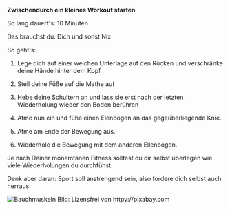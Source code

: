 **Zwischendurch ein kleines Workout starten**

So lang dauert's: 10 Minuten

Das brauchst du: Dich und sonst Nix

So geht's:
  1. Lege dich auf einer weichen Unterlage auf den Rücken und verschränke deine Hände hinter dem Kopf
  
  2. Stell deine Füße auf die Mathe auf
  
  3. Hebe deine Schultern an und lass sie erst nach der letzten Wiederholung wieder den Boden berühren  
  
  4. Atme nun ein und fühe einen Elenbogen an das gegeüberliegende Knie.
  
  5. Atme am Ende der Bewegung aus.
  
  6. Wiederhole die Bewegung mit dem anderen Ellenbogen.
  
Je nach Deiner monemtanen Fitness solltest du dir selbst überlegen wie viele Wiederholungen du durchfühst. 

Denk aber daran: Sport soll anstrengend sein, also fordere dich selbst auch herraus.


![Bauchmuskeln](https://cdn.pixabay.com/photo/2017/04/22/10/15/sport-2250970_1280.jpg)
Bild: Lizensfrei von httpy://pixabay.com
